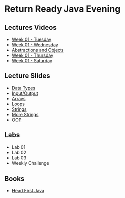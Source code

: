 # Return Ready Java Evening

## Lectures Videos

* [Week 01 - Tuesday](https://vimeo.com/475636824)
* [Week 01 - Wednesday](https://vimeo.com/470397914)
* [Abstractions and Objects](https://vimeo.com/471527613)
* [Week 01 - Thursday](https://vimeo.com/471533585)
* [Week 01 - Saturday](https://vimeo.com/475640770)

## Lecture Slides
* [Data Types](./lectures/data-types.pdf)
* [Input/Output](./lectures/input-output.pdf)
* [Arrays](./lectures/arrays.pdf)
* [Loops](./lectures/control-flow-loops.pdf)
* [Strings](./lectures/strings.pdf)
* [More Strings](./lectures/more-strings.pdf)
* [OOP](./lectures/OOP-Part-01.pdf)


## Labs

* Lab 01
* Lab 02
* Lab 03
* Weekly Challenge


## Books
* [Head First Java](./books/HeadFirstJava2ndEdition.pdf)